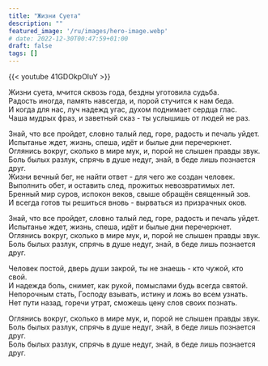 ```yaml
---
title: "Жизни Суета"
description: ""
featured_image: '/ru/images/hero-image.webp'
# date: 2022-12-30T00:47:59+01:00
draft: false
tags: []
---
```


{{< youtube 41GDOkpOIuY >}}

Жизни суета, мчится сквозь года, бездны уготовила судьба.  
Радость иногда, память навсегда, и, порой стучится к нам беда.  
И когда для нас, луч надежд угас, духом поднимает сердца глас.  
Чаша мудрых фраз, и заветный сказ - ты услышишь от людей не раз.

Знай, что все пройдет, словно талый лед, горе, радость и печаль уйдет.  
Испытанье ждет, жизнь, спеша, идёт и былые дни перечеркнет.  
Оглянись вокруг, сколько в мире мук, и, порой не слышен правды звук.  
Боль былых разлук, спрячь в душе недуг, знай, в беде лишь познается друг.  
Жизни вечный бег, не найти ответ - для чего же создан человек.  
Выполнить обет, и оставить след, прожитых невозвратимых лет.  
Бренный мир суров, испокон веков, свыше обращён священный зов.  
И всегда готов ты решиться вновь - вырваться из призрачных оков.

Знай, что все пройдет, словно талый лед, горе, радость и печаль уйдет.  
Испытанье ждет, жизнь, спеша, идёт и былые дни перечеркнет.  
Оглянись вокруг, сколько в мире мук, и, порой не слышен правды звук.  
Боль былых разлук, спрячь в душе недуг, знай, в беде лишь познается друг.  

Человек постой, дверь души закрой, ты не знаешь - кто чужой, кто свой.  
И надежда боль, снимет, как рукой, помыслами будь всегда святой.  
Непорочным стать, Господу взывать, истину и ложь во всем узнать.  
Нет пути назад, горечи утрат, сможешь цену слов своих познать.

Оглянись вокруг, сколько в мире мук, и, порой не слышен правды звук.  
Боль былых разлук, спрячь в душе недуг, знай, в беде лишь познается друг.  
Боль былых разлук, спрячь в душе недуг, знай, в беде лишь познается друг.
